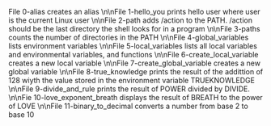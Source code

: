 File 0-alias creates an alias
\n\nFile 1-hello_you prints hello user where user is the current Linux user
\n\nFile 2-path adds /action to the PATH. /action should be the last directory the shell looks for in a program
\n\nFile 3-paths counts the number of directories in the PATH
\n\nFile 4-global_variables lists environment variables
\n\nFile 5-local_variables lists all local variables and environmental variables, and functions
\n\nFile 6-create_local_variable creates a new local variable
\n\nFile 7-create_global_variable creates a new global variable
\n\nFile 8-true_knowledge prints the result of the addittion of 128 wiyth the value stored in the environment variable TRUEKNOWLEDGE
\n\nFile 9-divide_and_rule prints the result of POWER divided by DIVIDE.
\n\nFie 10-love_exponent_breath displays the result of BREATH to the power of LOVE
\n\nFile 11-binary_to_decimal converts a number from base 2 to base 10

